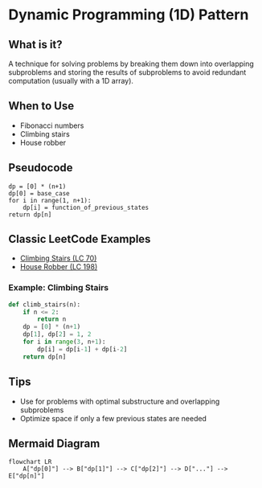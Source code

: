 # Dynamic Programming (1D) Pattern

## What is it?
A technique for solving problems by breaking them down into overlapping subproblems and storing the results of subproblems to avoid redundant computation (usually with a 1D array).

## When to Use
- Fibonacci numbers
- Climbing stairs
- House robber

## Pseudocode
```text
dp = [0] * (n+1)
dp[0] = base_case
for i in range(1, n+1):
    dp[i] = function_of_previous_states
return dp[n]
```

## Classic LeetCode Examples
- [Climbing Stairs (LC 70)](https://leetcode.com/problems/climbing-stairs/)
- [House Robber (LC 198)](https://leetcode.com/problems/house-robber/)

### Example: Climbing Stairs
```python
def climb_stairs(n):
    if n <= 2:
        return n
    dp = [0] * (n+1)
    dp[1], dp[2] = 1, 2
    for i in range(3, n+1):
        dp[i] = dp[i-1] + dp[i-2]
    return dp[n]
```

## Tips
- Use for problems with optimal substructure and overlapping subproblems
- Optimize space if only a few previous states are needed

## Mermaid Diagram

```mermaid
flowchart LR
    A["dp[0]"] --> B["dp[1]"] --> C["dp[2]"] --> D["..."] --> E["dp[n]"]
``` 